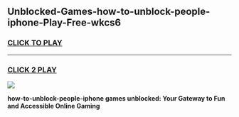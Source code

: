 
## Unblocked-Games-how-to-unblock-people-iphone-Play-Free-wkcs6
<h3>
<a href="https://premium76.site?title=how-to-unblock-people-iphone&ref=21A">CLICK TO PLAY</a></h3>
<hr>

<h3>
<a href="https://premium76.site?title=how-to-unblock-people-iphone&ref=21A">CLICK 2 PLAY</a>
  
</h3>

<a href="https://premium76.site?title=how-to-unblock-people-iphone&ref=21A"><img src="https://clearcache.store/games.png"></a>


**how-to-unblock-people-iphone games unblocked: Your Gateway to Fun and Accessible Online Gaming**
